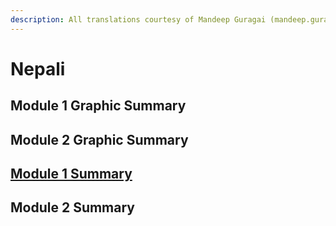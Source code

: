```yaml
---
description: All translations courtesy of Mandeep Guragai (mandeep.guragai@gmail.com)
---
```


# Nepali

## Module 1 Graphic Summary

## Module 2 Graphic Summary

## [Module 1 Summary](https://docs.google.com/document/d/1qnSyYAyJXe1pTjbmkLN5ua7vNaD-ChmItgTXPp2t-ns/edit?usp=sharing)

## Module 2 Summary


